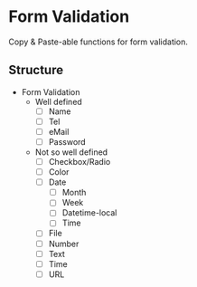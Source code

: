 # Form Validation
Copy & Paste-able functions for form validation.

## Structure
- Form Validation
  - Well defined
    - [ ] Name
    - [ ] Tel
    - [ ] eMail
    - [ ] Password
  - Not so well defined
    - [ ] Checkbox/Radio
    - [ ] Color
    - [ ] Date
      - [ ] Month
      - [ ] Week
      - [ ] Datetime-local
      - [ ] Time
    - [ ] File
    - [ ] Number
    - [ ] Text
    - [ ] Time
    - [ ] URL